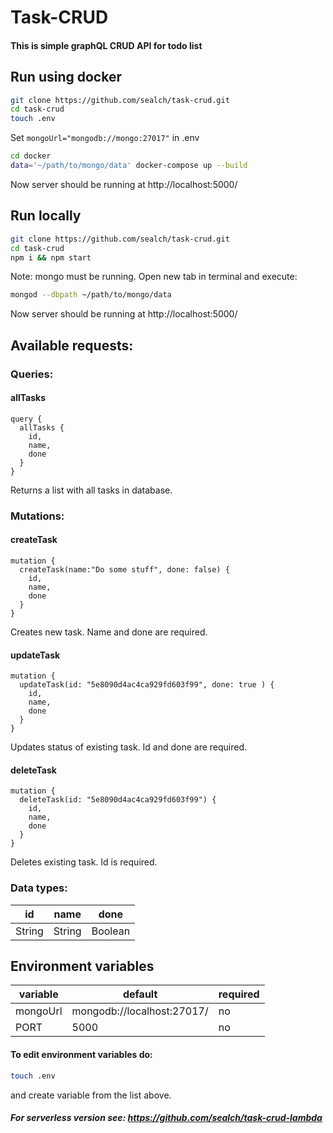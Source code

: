 # Task-CRUD

#### This is simple graphQL CRUD API for todo list

## Run using docker
```bash
git clone https://github.com/sealch/task-crud.git
cd task-crud
touch .env

```
Set `mongoUrl="mongodb://mongo:27017"` in .env

```bash
cd docker
data='~/path/to/mongo/data' docker-compose up --build

```
Now server should be running at http://localhost:5000/


## Run locally
```bash
git clone https://github.com/sealch/task-crud.git
cd task-crud
npm i && npm start

```

Note: mongo must be running. Open new tab in terminal and execute:
```bash
mongod --dbpath ~/path/to/mongo/data

```

Now server should be running at http://localhost:5000/

## Available requests:
### Queries:
#### allTasks

```
query {
  allTasks {
    id,
    name,
    done
  }
}
```
Returns a list with all tasks in database.

### Mutations:
#### createTask

```
mutation {
  createTask(name:"Do some stuff", done: false) {
    id,
    name,
    done
  }
}
```
Creates new task. Name and done are required.

#### updateTask

```
mutation {
  updateTask(id: "5e8090d4ac4ca929fd603f99", done: true ) {
    id,
    name,
    done
  }
}
```
Updates status of existing task. Id and done are required.

#### deleteTask

```
mutation {
  deleteTask(id: "5e8090d4ac4ca929fd603f99") {
    id,
    name,
    done
  }
}
```
Deletes existing task. Id is required.

### Data types:
| id | name |  done |
| ------ | ------ | ------ |
| String | String | Boolean |

## Environment variables
| variable | default |  required |
| ------ | ------ | ------ |
| mongoUrl | mongodb://localhost:27017/ | no |
| PORT | 5000 | no |

#### To edit environment variables do:

```bash
touch .env

```
and create variable from the list above.


##### For serverless version see: https://github.com/sealch/task-crud-lambda
